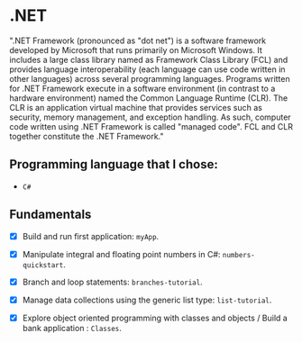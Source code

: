 # .NET 
".NET Framework (pronounced as "dot net") is a software framework developed by Microsoft that runs primarily on Microsoft Windows. It includes a large class library named as Framework Class Library (FCL) and provides language interoperability (each language can use code written in other languages) across several programming languages. Programs written for .NET Framework execute in a software environment (in contrast to a hardware environment) named the Common Language Runtime (CLR). The CLR is an application virtual machine that provides services such as security, memory management, and exception handling. As such, computer code written using .NET Framework is called "managed code". FCL and CLR together constitute the .NET Framework."

## Programming language that I chose: 
* `C#`

## Fundamentals
- [x] Build and run first application: `myApp`.
- [x] Manipulate integral and floating point numbers in C#: `numbers-quickstart`.
- [x] Branch and loop statements: `branches-tutorial`.
- [x] Manage data collections using the generic list type: `list-tutorial`.
- [x] Explore object oriented programming with classes and objects / Build a bank application : `Classes`.

